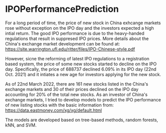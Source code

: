# IPOPerformancePrediction

For a long period of time, the price of new stock in China exhcange markets rose without exception on the IPO day and the investors expected a high intial return. The good IPO performance is due to the heavy-handed regulations that result in suppresed IPO prices. More details about the China's exchange market development can be found at: https://site.warrington.ufl.edu/ritter/files/IPO-Chinese-style.pdf

However, sicne the reforming of latest IPO regulations to a registration based system, the price of some new stocks started to decline on the IPO day. Specifically, the price of 688737 declined 6.09% in its IPO day (22nd Oct. 2021) and it intiates a new age for investors applying for the new stock.

As of 22nd March 2022, there are 161 new stocks listed in the China's exchange markets and 30 of their prices declined on the IPO day accounting for 20% of the total new stocks. As an investor of China's exchange markets, I tried to develop models to predict the IPO performance of new listing stocks with the basic information from: https://data.eastmoney.com/xg/xg/default.html

The models are developed based on tree-based methods, random forests, kNN, and SVM.
